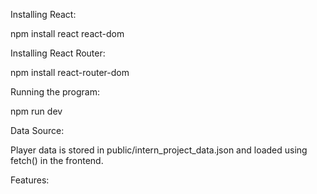 Installing React:

npm install react react-dom

Installing React Router:

npm install react-router-dom

Running the program: 

npm run dev

Data Source:

Player data is stored in public/intern_project_data.json and loaded using fetch() in the frontend.

Features:

